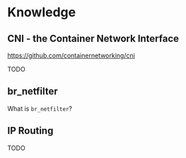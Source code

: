 # Knowledge

## CNI - the Container Network Interface

<https://github.com/containernetworking/cni>

TODO

## br_netfilter

What is `br_netfilter`?

## IP Routing

TODO
